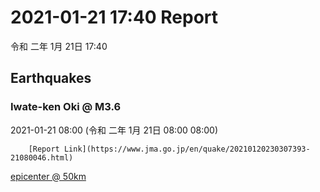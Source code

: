 # 2021-01-21 17:40 Report
令和 二年 1月 21日 17:40

## Earthquakes
### Iwate-ken Oki @ M3.6
2021-01-21 08:00 (令和 二年 1月 21日 08:00 08:00)
  
        [Report Link](https://www.jma.go.jp/en/quake/20210120230307393-21080046.html)  
[epicenter @ 50km](https://www.google.com/maps/place/39°36'00%22+142°06'00%22/@39.6,142.1,17z/data=!3m1!4b1!4m5!3m4!1s0x0:0x0!8m2!3d39.6!4d142.1)